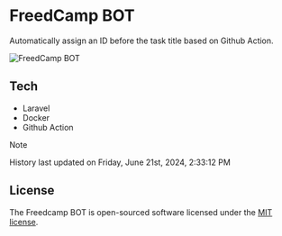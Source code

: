 # FreedCamp BOT

Automatically assign an ID before the task title based on Github Action.

![FreedCamp BOT](https://repository-images.githubusercontent.com/737932867/7d34798b-2680-471c-b089-a78a718d3d6a)

## Tech

- Laravel
- Docker
- Github Action

> [!NOTE]  
> History last updated on Friday, June 21st, 2024, 2:33:12 PM

## License

The Freedcamp BOT is open-sourced software licensed under the [MIT license](https://opensource.org/licenses/MIT).
